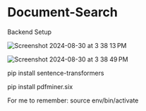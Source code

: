 # Document-Search



Backend Setup

![Screenshot 2024-08-30 at 3 38 13 PM](https://github.com/user-attachments/assets/678b5a60-c278-4b48-af58-49161ff43ae4)

![Screenshot 2024-08-30 at 3 38 49 PM](https://github.com/user-attachments/assets/f908441c-9001-46e6-a2dc-30b100f10c71)

pip install sentence-transformers

pip install pdfminer.six



For me to remember: source env/bin/activate

